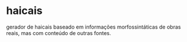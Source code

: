 # haicais

gerador de haicais baseado em informações morfossintáticas de obras reais, mas com conteúdo de outras fontes.
